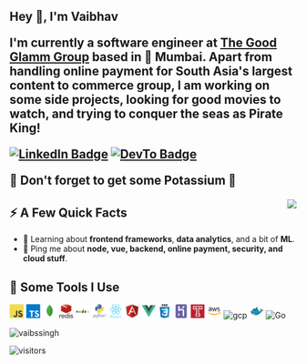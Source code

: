 <h2>Hey 👋, I'm Vaibhav
<p>I'm currently a software engineer at <strong><a href="https://goodglamm.com/">The Good Glamm Group</a></strong> based in 🌁 Mumbai. Apart from handling online payment for South Asia's largest content to commerce group, I am working on some side projects, looking for good movies to watch, and trying to conquer the seas as Pirate King!</p>
<p><a href="https://www.linkedin.com/in/vaibss/"><img src="https://img.shields.io/badge/-@vaibss-0077B5?style=flat-square&amp;labelColor=0077B5&amp;logo=LinkedIn&amp;link=https://www.linkedin.com/in/vaibss/" alt="LinkedIn Badge"></a> <a href="https://dev.to/the_doctor"><img src="https://img.shields.io/badge/-@the_doctor-0A0A0A?style=flat-square&amp;labelColor=0A0A0A&amp;logo=dev.to&amp;link=https://dev.to/the_doctor" alt="DevTo Badge"></a></p>
<p>🍌 Don't forget to get some Potassium 🍌</p>
<img align="right" src="https://media1.giphy.com/media/13HgwGsXF0aiGY/giphy.gif" />
<h2>⚡️ A Few Quick Facts</h2>
<ul>
<li>🧐 Learning about <strong>frontend frameworks</strong>, <strong>data analytics</strong>, and a bit of <strong>ML</strong>.</li>
<li>💬 Ping me about <strong>node, vue, backend, online payment, security, and cloud stuff</strong>.</li>
</ul>
<h2>🚀 Some Tools I Use</h2>
<p align="left">
<img src="https://raw.githubusercontent.com/devicons/devicon/master/icons/javascript/javascript-original.svg" alt="javascript" width="25" height="25" />
<img src="https://raw.githubusercontent.com/devicons/devicon/master/icons/typescript/typescript-original.svg" alt="typescript" width="25" height="25" />
<img src="https://raw.githubusercontent.com/devicons/devicon/master/icons/mongodb/mongodb-original.svg" alt="mongodb" width="25" height="25" />
<img src="https://raw.githubusercontent.com/devicons/devicon/master/icons/redis/redis-original-wordmark.svg" alt="redis" width="25" height="25" />
<img src="https://raw.githubusercontent.com/devicons/devicon/master/icons/nodejs/nodejs-original-wordmark.svg" alt="nodejs" width="25" height="25" />
<img src="https://raw.githubusercontent.com/devicons/devicon/master/icons/python/python-original-wordmark.svg" alt="python" width="25" height="25" />
<img src="https://raw.githubusercontent.com/devicons/devicon/master/icons/react/react-original-wordmark.svg" alt="react" width="25" height="25" />
<img src="https://raw.githubusercontent.com/devicons/devicon/master/icons/angularjs/angularjs-original.svg" alt="angular-js" width="25" height="25" />
<img src="https://raw.githubusercontent.com/devicons/devicon/master/icons/vuejs/vuejs-original.svg" alt="vue" width="25" height="25" />
<img src="https://raw.githubusercontent.com/devicons/devicon/master/icons/css3/css3-original-wordmark.svg" alt="css3" width="25" height="25" />
<img src="https://raw.githubusercontent.com/devicons/devicon/master/icons/heroku/heroku-plain.svg" alt="heroku" width="25" height="25" />
<img src="https://raw.githubusercontent.com/devicons/devicon/master/icons/travis/travis-plain.svg" alt="travis" width="25" height="25" />
<img src="https://raw.githubusercontent.com/github/explore/80688e429a7d4ef2fca1e82350fe8e3517d3494d/topics/aws/aws.png" alt="aws" width="25" height="25" />
<img src="https://www.vectorlogo.zone/logos/google_cloud/google_cloud-icon.svg" alt="gcp" width="25" height="25" />
<img src="https://raw.githubusercontent.com/devicons/devicon/master/icons/docker/docker-original.svg" alt="Docker" width="25" height="25" />
<img src="https://cdn.jsdelivr.net/gh/devicons/devicon/icons/go/go-original.svg" alt="Go" width="25" height="25" />
</p>
<img src="https://github-readme-stats.vercel.app/api?username=vaibssingh&show_icons=true&count_private=true" alt="vaibssingh" />
<p><img src="https://visitor-badge.glitch.me/badge?page_id=vaibssingh.vaibssingh" alt="visitors"></p>
